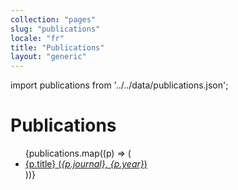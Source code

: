 ```yaml
---
collection: "pages"
slug: "publications"
locale: "fr"
title: "Publications"
layout: "generic"
---
```


import publications from '../../data/publications.json';

<h1>Publications</h1>
<ul>
  {publications.map((p) => (
    <li>
      <a
        href={p.doi ? `https://doi.org/${p.doi}` : p.url}
        target="_blank"
        rel="noopener noreferrer"
      >
        {p.title} (<em>{p.journal}, {p.year}</em>)
      </a>
    </li>
  ))}
</ul>